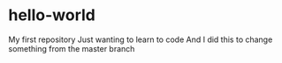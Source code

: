 # hello-world
My first repository
Just wanting to learn to code
And I did this to change something from the master branch
